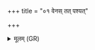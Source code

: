 +++
title = "०१ वेनस् तत् पश्यत्"

+++
<details><summary>मूलम् (GR)</summary>

वेनस् तत् पश्यत् परमं पदं  
यत्र विश्वं भवत्य् एकनीडम् ।  
इदं धेनुर् अदुहज् जायमानाः  
स्वर्विदो अभ्य् अनूषत व्राः ॥
</details>